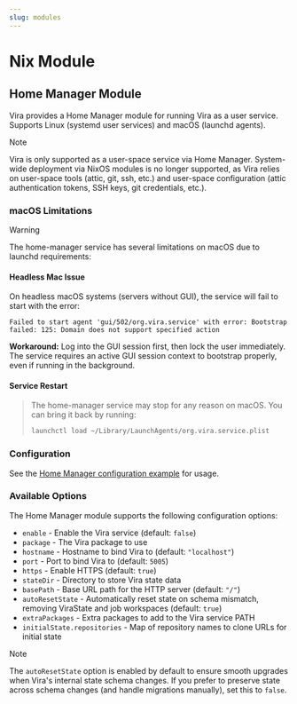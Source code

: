 ```yaml
---
slug: modules
---
```


# Nix Module

## Home Manager Module

Vira provides a Home Manager module for running Vira as a user service. Supports Linux (systemd user services) and macOS (launchd agents).

> [!note]
> Vira is only supported as a user-space service via Home Manager. System-wide deployment via NixOS modules is no longer supported, as Vira relies on user-space tools (attic, git, ssh, etc.) and user-space configuration (attic authentication tokens, SSH keys, git credentials, etc.).

### macOS Limitations

> [!warning]
> The home-manager service has several limitations on macOS due to launchd requirements:

#### Headless Mac Issue

On headless macOS systems (servers without GUI), the service will fail to start with the error:

```
Failed to start agent 'gui/502/org.vira.service' with error: Bootstrap failed: 125: Domain does not support specified action
```

**Workaround:** Log into the GUI session first, then lock the user immediately. The service requires an active GUI session context to bootstrap properly, even if running in the background.

#### Service Restart

> The home-manager service may stop for any reason on macOS. You can bring it back by running:
>
> ```sh
> launchctl load ~/Library/LaunchAgents/org.vira.service.plist
> ```

### Configuration

See the [Home Manager configuration example](https://github.com/juspay/vira/blob/main/nix/examples/home-manager/flake.nix) for usage.

### Available Options

The Home Manager module supports the following configuration options:

- `enable` - Enable the Vira service (default: `false`)
- `package` - The Vira package to use
- `hostname` - Hostname to bind Vira to (default: `"localhost"`)
- `port` - Port to bind Vira to (default: `5005`)
- `https` - Enable HTTPS (default: `true`)
- `stateDir` - Directory to store Vira state data
- `basePath` - Base URL path for the HTTP server (default: `"/"`)
- `autoResetState` - Automatically reset state on schema mismatch, removing ViraState and job workspaces (default: `true`)
- `extraPackages` - Extra packages to add to the Vira service PATH
- `initialState.repositories` - Map of repository names to clone URLs for initial state

> [!note]
> The `autoResetState` option is enabled by default to ensure smooth upgrades when Vira's internal state schema changes. If you prefer to preserve state across schema changes (and handle migrations manually), set this to `false`.
